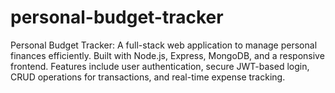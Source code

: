 # personal-budget-tracker
Personal Budget Tracker: A full-stack web application to manage personal finances efficiently. Built with Node.js, Express, MongoDB, and a responsive frontend. Features include user authentication, secure JWT-based login, CRUD operations for transactions, and real-time expense tracking.
